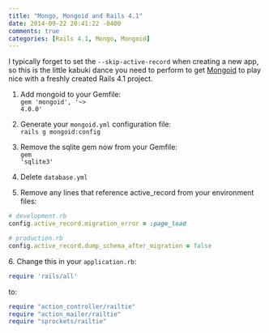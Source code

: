 ```yaml
---
title: "Mongo, Mongoid and Rails 4.1"
date: 2014-09-22 20:41:22 -0400
comments: true
categories: [Rails 4.1, Mongo, Mongoid]
---
```


I typically forget to set the <code>--skip-active-record</code> when creating a new app, so this is the
little kabuki dance you need to perform to get [Mongoid](http://mongoid.org) to play nice with a freshly
created Rails 4.1 project.

1. Add mongoid to your Gemfile:<br>
<code>gem 'mongoid', '~> 4.0.0'</code>

2. Generate your `mongoid.yml` configuration file:<br>
<code>rails g mongoid:config</code>

3. Remove the sqlite gem now from your Gemfile:<br>
<code>gem 'sqlite3'</code>

4. Delete `database.yml`

5. Remove any lines that reference active_record from your environment files:

``` ruby
# development.rb
config.active_record.migration_error = :page_load

# production.rb
config.active_record.dump_schema_after_migration = false
```

<span>6.</span> Change this in your `application.rb`:

``` ruby
require 'rails/all'
```
to:
``` ruby
require "action_controller/railtie"
require "action_mailer/railtie"
require "sprockets/railtie"
```

